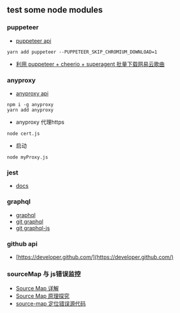 ## test some node modules
### puppeteer
- [puppeteer api](https://github.com/GoogleChrome/puppeteer/blob/master/docs/api.md)

```
yarn add puppeteer --PUPPETEER_SKIP_CHROMIUM_DOWNLOAD=1
```
- [利用 puppeteer + cheerio + superagent 批量下载网易云歌曲](https://github.com/erluzi/node-yarn/blob/master/practice/crawl/crawl.js)

### anyproxy
- [anyproxy api](http://anyproxy.io/cn/)

```
npm i -g anyproxy
yarn add anyproxy
```
- anyproxy 代理https
```
node cert.js
```
- 启动
```
node myProxy.js
```

### jest
- [docs](https://facebook.github.io/jest/docs/en/getting-started.html)

### graphql
- [graphql](http://graphql.cn/code/#javascript)
- [git graphql](https://github.com/facebook/graphql)
- [git graphql-js](https://github.com/graphql/graphql-js)

### github api
- [https://developer.github.com/](https://developer.github.com/)

### sourceMap 与 js错误监控
- [Source Map 详解](https://www.ruanyifeng.com/blog/2013/01/javascript_source_map.html)
- [Source Map 原理探究](https://blog.csdn.net/Fundebug/article/details/83022558)
- [source-map 定位错误源代码](https://github.com/mozilla/source-map)
